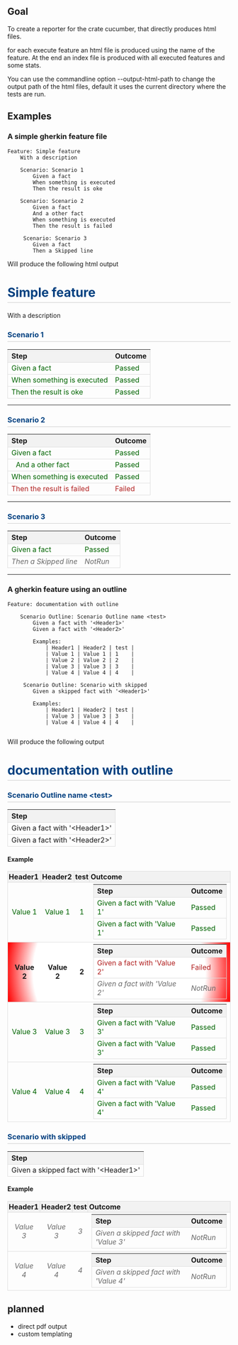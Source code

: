 ## Goal

To create a reporter for the crate cucumber, that directly
produces html files. 

for each execute feature an html file is produced using the 
name of the feature. At the end an index file is produced
with all executed features and some stats.

You can use the commandline option --output-html-path to change the output
path of the html files, default it uses the current directory where the tests
are run.

## Examples

### A simple gherkin feature file

<!--CONTENT-START:features/simple-feature.feature:Feature-->
```Feature
Feature: Simple feature
    With a description

    Scenario: Scenario 1
        Given a fact
        When something is executed
        Then the result is oke

    Scenario: Scenario 2
        Given a fact
        And a other fact
        When something is executed
        Then the result is failed
        
     Scenario: Scenario 3
        Given a fact
        Then a Skipped line
```
<!--CONTENT-END:features/simple-feature.feature-->

Will produce the following html output

<!--CONTENT-START:assets/Simple feature.html:-->
<html><head><style>.title{color:#004080;border-bottom:1px solid #ccc;padding-bottom:5px}.desc{margin:10px 0;line-height:1.5}.results{border-collapse:collapse;width:100%;margin:2px 0}.row{text-align:left;border:1px solid #ddd;padding:2px}.heading{background-color:#f2f2f2}.Failed{color:#b22222}.Passed{color:#006400}.NotRun{color:#696969;font-style:italic}.bg_Failed{background:radial-gradient(circle,#fff 75%,red 100%);font-weight:bolder}.bg_Passed{color:#006400}.bg_NotRun{color:#696969;font-style:italic}</style></head><body><div><h1 class=title>Simple feature</h1><p class=desc>With a description</p><h3 class=title>Scenario 1</h3><p class=description></p><table class=results><thead><tr class="row heading"><th>Step</th><th>Outcome</th></tr></thead><tbody><tr class="row Passed"><td>Given a fact</td><td>Passed</td></tr><tr class="row Passed"><td>When something is executed</td><td>Passed</td></tr><tr class="row Passed"><td>Then the result is oke</td><td>Passed</td></tr></tbody></table><hr><h3 class=title>Scenario 2</h3><p class=description></p><table class=results><thead><tr class="row heading"><th>Step</th><th>Outcome</th></tr></thead><tbody><tr class="row Passed"><td>Given a fact</td><td>Passed</td></tr><tr class="row Passed"><td><span style=margin-left:10px> And a other fact </span></td><td>Passed</td></tr><tr class="row Passed"><td>When something is executed</td><td>Passed</td></tr><tr class="row Failed"><td>Then the result is failed</td><td>Failed</td></tr></tbody></table><hr><h3 class=title>Scenario 3</h3><p class=description></p><table class=results><thead><tr class="row heading"><th>Step</th><th>Outcome</th></tr></thead><tbody><tr class="row Passed"><td>Given a fact</td><td>Passed</td></tr><tr class="row NotRun"><td>Then a Skipped line</td><td>NotRun</td></tr></tbody></table><hr></div></body></html>
<!--CONTENT-END:assets/Simple feature.html--> 

### A gherkin feature using an outline

<!--CONTENT-START:features/feature-with-outline.feature:Feature-->
```Feature
Feature: documentation with outline

    Scenario Outline: Scenario Outline name <test>
        Given a fact with '<Header1>'
        Given a fact with '<Header2>'

        Examples:
            | Header1 | Header2 | test |
            | Value 1 | Value 1 | 1    |
            | Value 2 | Value 2 | 2    |
            | Value 3 | Value 3 | 3    |
            | Value 4 | Value 4 | 4    |

     Scenario Outline: Scenario with skipped
        Given a skipped fact with '<Header1>'

        Examples:
            | Header1 | Header2 | test |
            | Value 3 | Value 3 | 3    |
            | Value 4 | Value 4 | 4    |
   
```
<!--CONTENT-END:features/feature-with-outline.feature-->

Will produce the following output

<!--CONTENT-START:assets/documentation with outline.html:-->
<html><head><style>.title{color:#004080;border-bottom:1px solid #ccc;padding-bottom:5px}.desc{margin:10px 0;line-height:1.5}.results{border-collapse:collapse;width:100%;margin:2px 0}.row{text-align:left;border:1px solid #ddd;padding:2px}.heading{background-color:#f2f2f2}.Failed{color:#b22222}.Passed{color:#006400}.NotRun{color:#696969;font-style:italic}.bg_Failed{background:radial-gradient(circle,#fff 75%,red 100%);font-weight:bolder}.bg_Passed{color:#006400}.bg_NotRun{color:#696969;font-style:italic}</style></head><body><div><h1 class=title>documentation with outline</h1><p class=desc></p><h3 class=title>Scenario Outline name &lt;test></h3><p class=desc></p><table class=results><thead><tr class="row heading"><th>Step</th></tr></thead><tbody><tr class=row><td>Given a fact with '&lt;Header1>'</td></tr><tr class=row><td>Given a fact with '&lt;Header2>'</td></tr></tbody></table><h4>Example</h4><p></p><table class=results><thead><th class="row heading">Header1</th><th class="row heading">Header2</th><th class="row heading">test</th><th class="row heading">Outcome</th></thead><tbody><tr class="row bg_Passed"><td style=text-align:center>Value 1</td><td style=text-align:center>Value 1</td><td style=text-align:center>1</td><td><table class=results><thead><tr class="row heading"><th>Step</th><th>Outcome</th></tr></thead><tbody><tr class="row Passed"><td>Given a fact with 'Value 1'</td><td>Passed</td></tr><tr class="row Passed"><td>Given a fact with 'Value 1'</td><td>Passed</td></tr></tbody></table></td></tr><tr class="row bg_Failed"><td style=text-align:center>Value 2</td><td style=text-align:center>Value 2</td><td style=text-align:center>2</td><td><table class=results><thead><tr class="row heading"><th>Step</th><th>Outcome</th></tr></thead><tbody><tr class="row Failed"><td>Given a fact with 'Value 2'</td><td>Failed</td></tr><tr class="row NotRun"><td>Given a fact with 'Value 2'</td><td>NotRun</td></tr></tbody></table></td></tr><tr class="row bg_Passed"><td style=text-align:center>Value 3</td><td style=text-align:center>Value 3</td><td style=text-align:center>3</td><td><table class=results><thead><tr class="row heading"><th>Step</th><th>Outcome</th></tr></thead><tbody><tr class="row Passed"><td>Given a fact with 'Value 3'</td><td>Passed</td></tr><tr class="row Passed"><td>Given a fact with 'Value 3'</td><td>Passed</td></tr></tbody></table></td></tr><tr class="row bg_Passed"><td style=text-align:center>Value 4</td><td style=text-align:center>Value 4</td><td style=text-align:center>4</td><td><table class=results><thead><tr class="row heading"><th>Step</th><th>Outcome</th></tr></thead><tbody><tr class="row Passed"><td>Given a fact with 'Value 4'</td><td>Passed</td></tr><tr class="row Passed"><td>Given a fact with 'Value 4'</td><td>Passed</td></tr></tbody></table></td></tr></tbody></table><h3 class=title>Scenario with skipped</h3><p class=desc></p><table class=results><thead><tr class="row heading"><th>Step</th></tr></thead><tbody><tr class=row><td>Given a skipped fact with '&lt;Header1>'</td></tr></tbody></table><h4>Example</h4><p></p><table class=results><thead><th class="row heading">Header1</th><th class="row heading">Header2</th><th class="row heading">test</th><th class="row heading">Outcome</th></thead><tbody><tr class="row bg_NotRun"><td style=text-align:center>Value 3</td><td style=text-align:center>Value 3</td><td style=text-align:center>3</td><td><table class=results><thead><tr class="row heading"><th>Step</th><th>Outcome</th></tr></thead><tbody><tr class="row NotRun"><td>Given a skipped fact with 'Value 3'</td><td>NotRun</td></tr></tbody></table></td></tr><tr class="row bg_NotRun"><td style=text-align:center>Value 4</td><td style=text-align:center>Value 4</td><td style=text-align:center>4</td><td><table class=results><thead><tr class="row heading"><th>Step</th><th>Outcome</th></tr></thead><tbody><tr class="row NotRun"><td>Given a skipped fact with 'Value 4'</td><td>NotRun</td></tr></tbody></table></td></tr></tbody></table></div></body></html>
<!--CONTENT-END:assets/documentation with outline.html-->

## planned 

* direct pdf output
* custom templating 